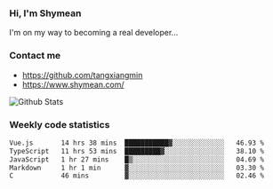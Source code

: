 ### Hi, I'm Shymean

I'm on my way to becoming a real developer...

### Contact me

- <https://github.com/tangxiangmin>
- <https://www.shymean.com/>

![Github Stats](https://github-readme-stats.vercel.app/api?username=tangxiangmin&show_icons=true&theme=dark)


###  Weekly code statistics

<!--START_SECTION:waka-->

```txt
Vue.js       14 hrs 38 mins  ███████████▓░░░░░░░░░░░░░   46.93 %
TypeScript   11 hrs 53 mins  █████████▓░░░░░░░░░░░░░░░   38.10 %
JavaScript   1 hr 27 mins    █▒░░░░░░░░░░░░░░░░░░░░░░░   04.69 %
Markdown     1 hr 1 min      ▓░░░░░░░░░░░░░░░░░░░░░░░░   03.30 %
C            46 mins         ▓░░░░░░░░░░░░░░░░░░░░░░░░   02.46 %
```

<!--END_SECTION:waka-->